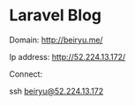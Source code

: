 # Laravel Blog

Domain: http://beiryu.me/

Ip address: http://52.224.13.172/

Connect: 

ssh beiryu@52.224.13.172
